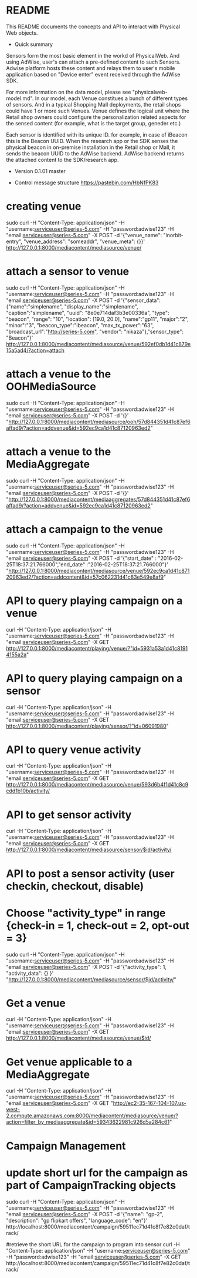# README #

This README documents the concepts and API to interact with Physical Web objects.

* Quick summary

Sensors form the most basic element in the workd of PhysicalWeb. And using AdWise, user's can attach a pre-defined content to such Sensors.
Adwise platform hosts these content and relays them to user's mobile application based on "Device enter" event received through the AdWise SDK.

For more information on the data model, please see "physicalweb-model.md".
In our model, each Venue constitues a bunch of different types of sensors. And in a typical Shopping Mall deployments, the retail shops could have 1 or more such Venues.
Venue defines the logical unit where the Retail shop owners could configure the personalization related aspects for the sensed content (for example, what is the target group, geneder etc.)

Each sensor is identified with its unique ID. for example, in case of iBeacon this is the Beacon UUID. When the research app or the SDK senses the physical beacon in on-premise installation in the Retail shop or Mall, it sends the beacon UUID to the AdWise backend.
AdWise backend returns the attached content to the SDK/research app.

* Version
0.1.01 master

* Control message structure
https://pastebin.com/HbNfPK83


# creating venue
sudo curl -H "Content-Type: application/json" -H "username:serviceuser@series-5.com" -H "password:adwise123" -H "email:serviceuser@series-5.com" -X POST -d '{"venue_name": "inorbit-entry", "venue_address": "someaddr", "venue_meta": {}}' http://127.0.0.1:8000/mediacontent/mediasource/venue/

# attach a sensor to venue
sudo curl -H "Content-Type: application/json" -H "username:serviceuser@series-5.com" -H "password:adwise123" -H "email:serviceuser@series-5.com" -X POST -d '{"sensor_data": {"name":"simplename", "display_name":"simplename", "caption":"simplename", "uuid": "8e0e714daf3b3e00336a", "type": "beacon", "range": "10", "location": [19.0, 20.0], "name":"gp11", "major":"2", "minor":"3", "beacon_type":"ibeacon", "max_tx_power":"63", "broadcast_url":"http://series-5.com", "vendor": "nikaza"},"sensor_type": "Beacon"}' http://127.0.0.1:8000/mediacontent/mediasource/venue/592ef0db1d41c879e15a5ad4/?action=attach

# attach a venue to the OOHMediaSource
sudo curl -H "Content-Type: application/json" -H "username:serviceuser@series-5.com" -H "password:adwise123" -H "email:serviceuser@series-5.com" -X POST -d '{}' "http://127.0.0.1:8000/mediacontent/mediasource/ooh/57d844351d41c87ef6affad9/?action=addvenue&id=592ec9ca1d41c87120963ed2"

# attach a venue to the MediaAggregate
sudo curl -H "Content-Type: application/json" -H "username:serviceuser@series-5.com" -H "password:adwise123" -H "email:serviceuser@series-5.com" -X POST -d '{}' "http://127.0.0.1:8000/mediacontent/mediaaggregates/57d844351d41c87ef6affad9/?action=addvenue&id=592ec9ca1d41c87120963ed2"

# attach a campaign to the venue
sudo curl -H "Content-Type: application/json" -H "username:serviceuser@series-5.com" -H "password:adwise123" -H "email:serviceuser@series-5.com" -X POST -d '{"start_date" : "2016-02-25T18:37:21.766000","end_date" :"2016-02-25T18:37:21.766000"}' "http://127.0.0.1:8000/mediacontent/mediasource/venue/592ec9ca1d41c87120963ed2/?action=addcontent&id=57c062231d41c83e549e8af9"

# API to query playing campaign on a venue
curl -H "Content-Type: application/json" -H "username:serviceuser@series-5.com" -H "password:adwise123" -H "email:serviceuser@series-5.com" -X GET http://127.0.0.1:8000/mediacontent/playing/venue/?"id=5931a53a1d41c81914155a2a"

# API to query playing campaign on a sensor
curl -H "Content-Type: application/json" -H "username:serviceuser@series-5.com" -H "password:adwise123" -H "email:serviceuser@series-5.com" -X GET http://127.0.0.1:8000/mediacontent/playing/sensor/?"id=06091980"

# API to query venue activity
curl -H "Content-Type: application/json" -H "username:serviceuser@series-5.com" -H "password:adwise123" -H "email:serviceuser@series-5.com" -X GET http://127.0.0.1:8000/mediacontent/mediasource/venue/593d6b4f1d41c8c9cdd1b10b/activity/

# API to get sensor activity
curl -H "Content-Type: application/json" -H "username:serviceuser@series-5.com" -H "password:adwise123" -H "email:serviceuser@series-5.com" -X GET http://127.0.0.1:8000/mediacontent/mediasource/sensor/$id/activity/

# API to post a sensor activity (user checkin, checkout, disable)
# Choose "activity_type" in range {check-in = 1, check-out = 2, opt-out = 3}
sudo curl -H "Content-Type: application/json" -H "username:serviceuser@series-5.com" -H "password:adwise123" -H "email:serviceuser@series-5.com" -X POST -d '{"activity_type": 1, "activity_data": {} }' "http://127.0.0.1:8000/mediacontent/mediasource/sensor/$id/activity/"

# Get a venue
curl -H "Content-Type: application/json" -H "username:serviceuser@series-5.com" -H "password:adwise123" -H "email:serviceuser@series-5.com" -X GET http://127.0.0.1:8000/mediacontent/mediasource/venue/$id/

# Get venue applicable to a MediaAggregate
 curl -H "Content-Type: application/json" -H "username:serviceuser@series-5.com" -H "password:adwise123" -H "email:serviceuser@series-5.com" -X GET "http://ec2-35-167-104-107.us-west-2.compute.amazonaws.com:8000/mediacontent/mediasource/venue/?action=filter_by_mediaaggregate&id=59343622981c926d5a284c61"

# Campaign Management
# update short url for the campaign as part of CampaignTracking objects
sudo curl -H "Content-Type: application/json" -H "username:serviceuser@series-5.com" -H "password:adwise123" -H "email:serviceuser@series-5.com" -X POST -d '{"name": "gp-2", "description": "gp flipkart offers", "language_code": "en"}' http://localhost:8000/mediacontent/campaign/59511ec71d41c8f7e82c0daf/track/

#retrieve the short URL for the campaign to program into sensor
curl -H "Content-Type: application/json" -H "username:serviceuser@series-5.com" -H "password:adwise123" -H "email:serviceuser@series-5.com" -X GET http://localhost:8000/mediacontent/campaign/59511ec71d41c8f7e82c0daf/track/
